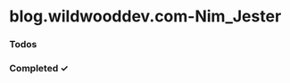 # blog.wildwooddev.com-Nim_Jester

### Todos
<!-- - [ ] Task title ~3d #type @name yyyy-mm-dd  
  - [ ] Sub-task or description   -->

### Completed ✓
<!-- - [x] Completed task title   -->